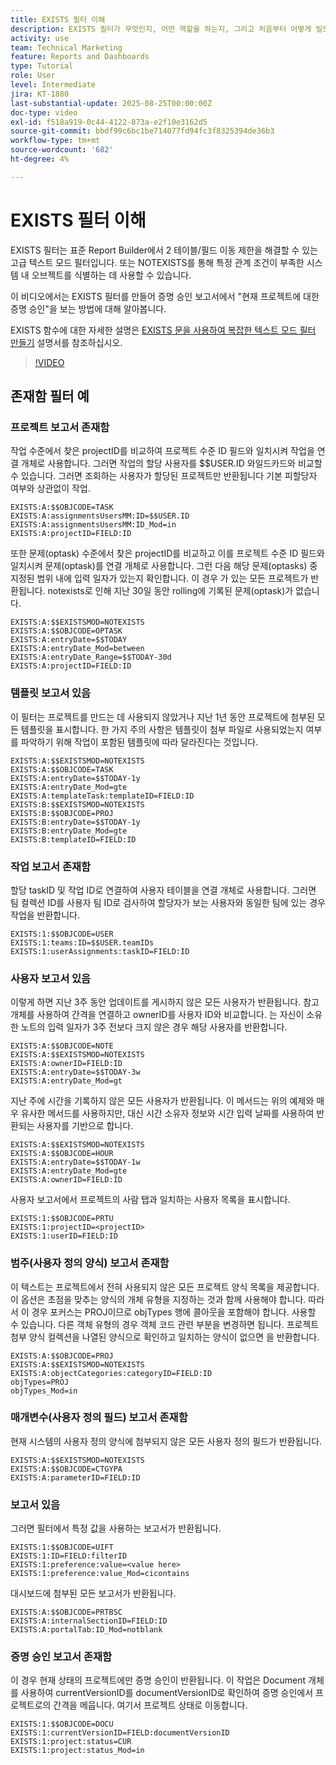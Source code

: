 ```yaml
---
title: EXISTS 필터 이해
description: EXISTS 필터가 무엇인지, 어떤 역할을 하는지, 그리고 처음부터 어떻게 빌드할 수 있는지 알아봅니다. 또한 EXISTS 필터의 많은 유용한 예를 살펴봅니다.
activity: use
team: Technical Marketing
feature: Reports and Dashboards
type: Tutorial
role: User
level: Intermediate
jira: KT-1880
last-substantial-update: 2025-08-25T00:00:00Z
doc-type: video
exl-id: f518a919-0c44-4122-873a-e2f10e3162d5
source-git-commit: bbdf99c6bc1be714077fd94fc3f8325394de36b3
workflow-type: tm+mt
source-wordcount: '682'
ht-degree: 4%

---
```


# EXISTS 필터 이해

EXISTS 필터는 표준 Report Builder에서 2 테이블/필드 이동 제한을 해결할 수 있는 고급 텍스트 모드 필터입니다. 또는 NOTEXISTS를 통해 특정 관계 조건이 부족한 시스템 내 오브젝트를 식별하는 데 사용할 수 있습니다.

이 비디오에서는 EXISTS 필터를 만들어 증명 승인 보고서에서 &quot;현재 프로젝트에 대한 증명 승인&quot;을 보는 방법에 대해 알아봅니다.

EXISTS 함수에 대한 자세한 설명은 [EXISTS 문을 사용하여 복잡한 텍스트 모드 필터 만들기](https://experienceleague.adobe.com/ko/docs/workfront/using/reporting/reports/text-mode/create-complex-text-mode-filters-using-exists-statements) 설명서를 참조하십시오.

>[!VIDEO](https://video.tv.adobe.com/v/3471181/?quality=12&learn=on&enablevpops=1)

## 존재함 필터 예

### 프로젝트 보고서 존재함

작업 수준에서 찾은 projectID를 비교하여 프로젝트 수준 ID 필드와 일치시켜 작업을 연결 개체로 사용합니다. 그러면 작업의 할당 사용자를 $$USER.ID 와일드카드와 비교할 수 있습니다. 그러면 조회하는 사용자가 할당된 프로젝트만 반환됩니다
기본 피할당자 여부와 상관없이 작업.

```
EXISTS:A:$$OBJCODE=TASK
EXISTS:A:assignmentsUsersMM:ID=$$USER.ID
EXISTS:A:assignmentsUsersMM:ID_Mod=in
EXISTS:A:projectID=FIELD:ID
```


또한 문제(optask) 수준에서 찾은 projectID를 비교하고 이를 프로젝트 수준 ID 필드와 일치시켜 문제(optask)를 연결 개체로 사용합니다. 그런 다음 해당 문제(optasks) 중 지정된 범위 내에 입력 일자가 있는지 확인합니다. 이 경우 가 있는 모든 프로젝트가 반환됩니다.
notexists로 인해 지난 30일 동안 rolling에 기록된 문제(optask)가 없습니다.

```
EXISTS:A:$$EXISTSMOD=NOTEXISTS
EXISTS:A:$$OBJCODE=OPTASK
EXISTS:A:entryDate=$$TODAY
EXISTS:A:entryDate_Mod=between
EXISTS:A:entryDate_Range=$$TODAY-30d
EXISTS:A:projectID=FIELD:ID
```

### 템플릿 보고서 있음

이 필터는 프로젝트를 만드는 데 사용되지 않았거나 지난 1년 동안 프로젝트에 첨부된 모든 템플릿을 표시합니다. 한 가지 주의 사항은 템플릿이 첨부 파일로 사용되었는지 여부를 파악하기 위해 작업이 포함된 템플릿에 따라 달라진다는 것입니다.

```
EXISTS:A:$$EXISTSMOD=NOTEXISTS
EXISTS:A:$$OBJCODE=TASK
EXISTS:A:entryDate=$$TODAY-1y
EXISTS:A:entryDate_Mod=gte
EXISTS:A:templateTask:templateID=FIELD:ID
EXISTS:B:$$EXISTSMOD=NOTEXISTS
EXISTS:B:$$OBJCODE=PROJ
EXISTS:B:entryDate=$$TODAY-1y
EXISTS:B:entryDate_Mod=gte
EXISTS:B:templateID=FIELD:ID
```

### 작업 보고서 존재함

할당 taskID 및 작업 ID로 연결하여 사용자 테이블을 연결 개체로 사용합니다. 그러면 팀 컬렉션 ID를 사용자 팀 ID로 검사하여 할당자가 보는 사용자와 동일한 팀에 있는 경우 작업을 반환합니다.

```
EXISTS:1:$$OBJCODE=USER
EXISTS:1:teams:ID=$$USER.teamIDs
EXISTS:1:userAssignments:taskID=FIELD:ID
```

### 사용자 보고서 있음

이렇게 하면 지난 3주 동안 업데이트를 게시하지 않은 모든 사용자가 반환됩니다. 참고 개체를 사용하여 간격을 연결하고 ownerID를 사용자 ID와 비교합니다. 는 자신이 소유한 노트의 입력 일자가 3주 전보다 크지 않은 경우 해당 사용자를 반환합니다.

```
EXISTS:A:$$OBJCODE=NOTE
EXISTS:A:$$EXISTSMOD=NOTEXISTS
EXISTS:A:ownerID=FIELD:ID
EXISTS:A:entryDate=$$TODAY-3w
EXISTS:A:entryDate_Mod=gt
```

지난 주에 시간을 기록하지 않은 모든 사용자가 반환됩니다. 이 메서드는 위의 예제와 매우 유사한 메서드를 사용하지만, 대신 시간 소유자 정보와 시간 입력 날짜를 사용하여 반환되는 사용자를 기반으로 합니다.

```
EXISTS:A:$$EXISTSMOD=NOTEXISTS
EXISTS:A:$$OBJCODE=HOUR
EXISTS:A:entryDate=$$TODAY-1w
EXISTS:A:entryDate_Mod=gte
EXISTS:A:ownerID=FIELD:ID
```

사용자 보고서에서 프로젝트의 사람 탭과 일치하는 사용자 목록을 표시합니다.

```
EXISTS:1:$$OBJCODE=PRTU
EXISTS:1:projectID=<projectID>
EXISTS:1:userID=FIELD:ID
```

### 범주(사용자 정의 양식) 보고서 존재함

이 텍스트는 프로젝트에서 전혀 사용되지 않은 모든 프로젝트 양식 목록을 제공합니다. 이 옵션은 초점을 맞추는 양식의 개체 유형을 지정하는 것과 함께 사용해야 합니다. 따라서 이 경우 포커스는 PROJ이므로 objTypes 행에 콜아웃을 포함해야 합니다. 사용할 수 있습니다.
다른 객체 유형의 경우 객체 코드 관련 부분을 변경하면 됩니다. 프로젝트 첨부 양식 컬렉션을 나열된 양식으로 확인하고 일치하는 양식이 없으면 을 반환합니다.

```
EXISTS:A:$$OBJCODE=PROJ
EXISTS:A:$$EXISTSMOD=NOTEXISTS
EXISTS:A:objectCategories:categoryID=FIELD:ID
objTypes=PROJ
objTypes_Mod=in
```

### 매개변수(사용자 정의 필드) 보고서 존재함

현재 시스템의 사용자 정의 양식에 첨부되지 않은 모든 사용자 정의 필드가 반환됩니다.

```
EXISTS:A:$$EXISTSMOD=NOTEXISTS
EXISTS:A:$$OBJCODE=CTGYPA
EXISTS:A:parameterID=FIELD:ID
```

### 보고서 있음

그러면 필터에서 특정 값을 사용하는 보고서가 반환됩니다.

```
EXISTS:1:$$OBJCODE=UIFT
EXISTS:1:ID=FIELD:filterID
EXISTS:1:preference:value=<value here>
EXISTS:1:preference:value_Mod=cicontains
```

대시보드에 첨부된 모든 보고서가 반환됩니다.

```
EXISTS:A:$$OBJCODE=PRTBSC
EXISTS:A:internalSectionID=FIELD:ID
EXISTS:A:portalTab:ID_Mod=notblank
```

### 증명 승인 보고서 존재함

이 경우 현재 상태의 프로젝트에만 증명 승인이 반환됩니다. 이 작업은 Document 개체를 사용하여 currentVersionID를 documentVersionID로 확인하여 증명 승인에서 프로젝트로의 간격을 메웁니다. 여기서 프로젝트 상태로 이동합니다.

```
EXISTS:1:$$OBJCODE=DOCU
EXISTS:1:currentVersionID=FIELD:documentVersionID
EXISTS:1:project:status=CUR
EXISTS:1:project:status_Mod=in
```
